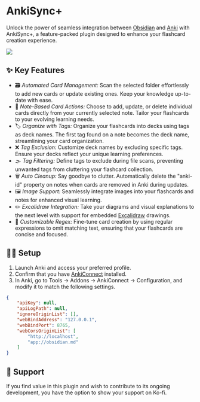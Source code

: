 # AnkiSync+
Unlock the power of seamless integration between [Obsidian](https://obsidian.md/) and [Anki](https://apps.ankiweb.net/) with AnkiSync+, a feature-packed plugin designed to enhance your flashcard creation experience.

![](https://github.com/RochaG07/anki-obsidian-integration/blob/master/media/demo.gif)

## ✨ Key Features
- 🗃️ *Automated Card Management:* Scan the selected folder effortlessly to add new cards or update existing ones. Keep your knowledge up-to-date with ease.
- 📃 *Note-Based Card Actions:* Choose to add, update, or delete individual cards directly from your currently selected note. Tailor your flashcards to your evolving learning needs.
- 🏷️ *Organize with Tags:* Organize your flashcards into decks using tags as deck names. The first tag found on a note becomes the deck name, streamlining your card organization.
- ❌ *Tag Exclusion:* Customize deck names by excluding specific tags. Ensure your decks reflect your unique learning preferences.
- 🌫️ *Tag Filtering:* Define tags to exclude during file scans, preventing unwanted tags from cluttering your flashcard collection.
- 🗑️ *Auto Cleanup:* Say goodbye to clutter. Automatically delete the "anki-id" property on notes when cards are removed in Anki during updates.
- 🖼️ *Image Support:* Seamlessly integrate images into your flashcards and notes for enhanced visual learning.
- ✏️ *Excalidraw Integration:* Take your diagrams and visual explanations to the next level with support for embedded [Excalidraw](https://github.com/zsviczian/obsidian-excalidraw-plugin) drawings.
- 🔡 *Customizable Regex:* Fine-tune card creation by using regular expressions to omit matching text, ensuring that your flashcards are concise and focused.

## 👨‍🔧 Setup
1. Launch Anki and access your preferred profile.
2. Confirm that you have [AnkiConnect](https://ankiweb.net/shared/info/2055492159) installed.
3. In Anki, go to Tools -> Addons -> AnkiConnect -> Configuration, and modify it to match the following settings.
```json
{
    "apiKey": null,
    "apiLogPath": null,
    "ignoreOriginList": [],
    "webBindAddress": "127.0.0.1",
    "webBindPort": 8765,
    "webCorsOriginList": [
        "http://localhost",
        "app://obsidian.md"
    ]
}
```
## 💖 Support
If you find value in this plugin and wish to contribute to its ongoing development, you have the option to show your support on Ko-fi.

<script src='https://storage.ko-fi.com/cdn/scripts/overlay-widget.js'></script>
<script>
  kofiWidgetOverlay.draw('rochag07', {
    'type': 'floating-chat',
    'floating-chat.donateButton.text': 'Support me',
    'floating-chat.donateButton.background-color': '#ff5f5f',
    'floating-chat.donateButton.text-color': '#fff'
  });
</script>